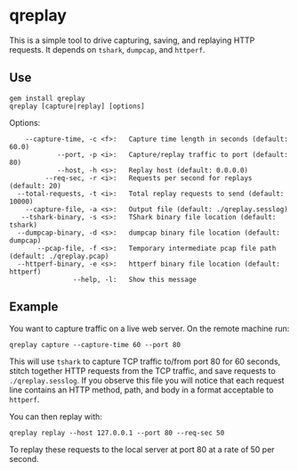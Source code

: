 # qreplay

This is a simple tool to drive capturing, saving, and replaying HTTP requests. It depends on `tshark`, `dumpcap`, and `httperf`.

## Use

```shell
gem install qreplay
qreplay [capture|replay] [options]
```

Options:
```
    --capture-time, -c <f>:   Capture time length in seconds (default: 60.0)
            --port, -p <i>:   Capture/replay traffic to port (default: 80)
            --host, -h <s>:   Replay host (default: 0.0.0.0)
         --req-sec, -r <i>:   Requests per second for replays (default: 20)
  --total-requests, -t <i>:   Total replay requests to send (default: 10000)
    --capture-file, -a <s>:   Output file (default: ./qreplay.sesslog)
   --tshark-binary, -s <s>:   TShark binary file location (default: tshark)
  --dumpcap-binary, -d <s>:   dumpcap binary file location (default: dumpcap)
       --pcap-file, -f <s>:   Temporary intermediate pcap file path (default: ./qreplay.pcap)
  --httperf-binary, -e <s>:   httperf binary file location (default: httperf)
                --help, -l:   Show this message
```

## Example

You want to capture traffic on a live web server. On the remote machine run:

```
qreplay capture --capture-time 60 --port 80
```

This will use `tshark` to capture TCP traffic to/from port 80 for 60 seconds, stitch together HTTP requests from the TCP traffic, and save requests to `./qreplay.sesslog`. If you observe this file you will notice that each request line contains an HTTP method, path, and body in a format acceptable to `httperf`.

You can then replay with:

```
qreplay replay --host 127.0.0.1 --port 80 --req-sec 50
```

To replay these requests to the local server at port 80 at a rate of 50 per second.
